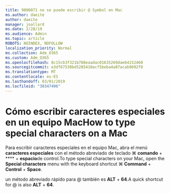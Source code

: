 ```yaml
---
title: 9000071 no se puede escribir @ Symbol en Mac
ms.author: daeite
author: daeite
manager: joallard
ms.date: 2/28/19
ms.audience: Admin
ms.topic: article
ROBOTS: NOINDEX, NOFOLLOW
localization_priority: Normal
ms.collection: Adm_O365
ms.custom: Adm_O365
ms.openlocfilehash: 8c15cb3f321b788eaadac01635269dae64152460
ms.sourcegitcommit: e3df67530bd5205410acf5beba4a07acab9692f0
ms.translationtype: MT
ms.contentlocale: es-ES
ms.lasthandoff: 03/01/2019
ms.locfileid: "30347496"
---
```

# <a name="how-to-type-special-characters-on-a-mac"></a><span data-ttu-id="7070a-102">Cómo escribir caracteres especiales en un equipo Mac</span><span class="sxs-lookup"><span data-stu-id="7070a-102">How to type special characters on a Mac</span></span>

<span data-ttu-id="7070a-103">Para escribir caracteres especiales en el equipo Mac, abra el menú **caracteres especiales** con el método abreviado de teclado ⌘ **comando** + \*\*\*\* + **espacio**de control.</span><span class="sxs-lookup"><span data-stu-id="7070a-103">To type special characters on your Mac, open the **Special characters** menu with the keyboard shortcut ⌘ **Command** + **Control** + **Space**.</span></span>

<span data-ttu-id="7070a-104">un método abreviado rápido para @ también es **ALT** + **64**.</span><span class="sxs-lookup"><span data-stu-id="7070a-104">A quick shortcut for @ is also **ALT** + **64**.</span></span>